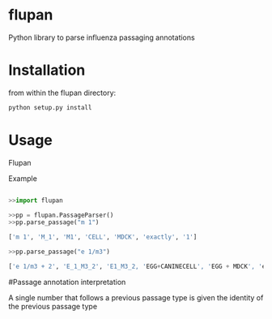 # flupan
Python library to parse influenza passaging annotations

# Installation

from within the flupan directory:

```python
python setup.py install 
```



# Usage
Flupan 






Example 
```python

>>import flupan

>>pp = flupan.PassageParser()
>>pp.parse_passage("m 1")

['m 1', 'M_1', 'M1', 'CELL', 'MDCK', 'exactly', '1']

>>pp.parse_passage("e 1/m3")

['e 1/m3 + 2', 'E_1_M3_2', 'E1_M3_2, 'EGG+CANINECELL', 'EGG + MDCK', 'exactly', '6']


```


#Passage annotation interpretation

A single number that follows a previous passage type is given the identity of the previous passage type






